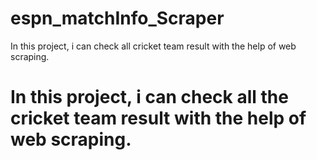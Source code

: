 # espn_matchInfo_Scraper
In this project, i can check all cricket team result with the help of web scraping.
<h1> In this project, i can check all the cricket team result with the help of web scraping. </h1>
